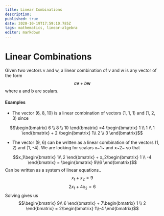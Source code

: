 ```yaml
---
title: Linear Combinations
description: 
published: true
date: 2020-10-19T17:59:10.785Z
tags: mathematics, linear-algebra
editor: markdown
---
```


# Linear Combinations
Given two vectors v and w, a linear combination of v and w is any vector of the form 
$$\textit{a}\textbf{v}+\textit{b}\textbf{w}$$ 
where a and b are scalars. 

#### Examples
* The vector (6, 8, 10) is a linear combination of vectors (1, 1, 1) and (1, 2, 3) since

$$\begin{bmatrix}
6 \\ 8 \\ 10
\end{bmatrix} =4 \begin{bmatrix}
1 \\ 1 \\ 1
\end{bmatrix} + 2 \begin{bmatrix}
1\\ 2 \\ 3
\end{bmatrix}$$

* The vector (9, 6) can be written as a linear combination of the vectors (1, 2) and (1, -4). We are looking for scalars x~1~ and x~2~ so that 

$$x_1\begin{bmatrix}
1\\ 2 
\end{bmatrix} + x_2\begin{bmatrix}
1 \\ -4
\end{bmatrix} = \begin{bmatrix}
9\\6
\end{bmatrix}$$
Can be written as a system of linear equations..
$$ x_1 + x_2 = 9$$
$$ 2x_1 + 4x_2 = 6$$
Solving gives us
$$\begin{bmatrix}
9\\ 6 
\end{bmatrix} + 7\begin{bmatrix}
1 \\ 2
\end{bmatrix} = 2\begin{bmatrix}
1\\-4
\end{bmatrix}$$